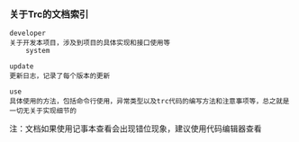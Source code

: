 ### 关于Trc的文档索引

```
developer
关于开发本项目，涉及到项目的具体实现和接口使用等
	system
	
update
更新日志，记录了每个版本的更新

use
具体使用的方法，包括命令行使用，异常类型以及trc代码的编写方法和注意事项等，总之就是一切无关于实现细节的
```

注：文档如果使用记事本查看会出现错位现象，建议使用代码编辑器查看
